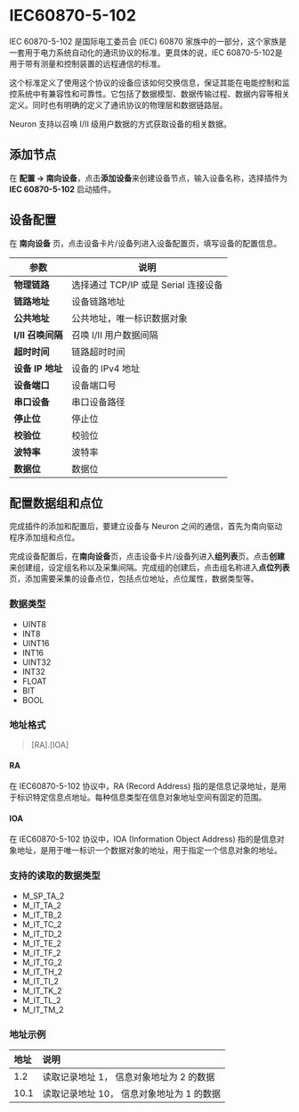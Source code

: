 # IEC60870-5-102

IEC 60870-5-102 是国际电工委员会 (IEC) 60870 家族中的一部分，这个家族是一套用于电力系统自动化的通讯协议的标准。更具体的说，IEC 60870-5-102是用于带有测量和控制装置的远程通信的标准。

这个标准定义了使用这个协议的设备应该如何交换信息，保证其能在电能控制和监控系统中有兼容性和可靠性。它包括了数据模型、数据传输过程、数据内容等相关定义。同时也有明确的定义了通讯协议的物理层和数据链路层。

Neuron 支持以召唤 I/II 级用户数据的方式获取设备的相关数据。

## 添加节点

在 **配置 -> 南向设备**，点击**添加设备**来创建设备节点，输入设备名称，选择插件为 **IEC 60870-5-102** 启动插件。

## 设备配置

在 **南向设备** 页，点击设备卡片/设备列进入设备配置页，填写设备的配置信息。


| 参数          | 说明                  |
| ------------ | --------------------- |
| **物理链路** | 选择通过 TCP/IP 或是 Serial 连接设备|
| **链路地址**       |  设备链路地址               |
| **公共地址**       |  公共地址，唯一标识数据对象               |
| **I/II 召唤间隔** | 召唤 I/II 用户数据间隔         |
| **超时时间**     | 链路超时时间|
| **设备 IP 地址** | 设备的 IPv4 地址                |
| **设备端口**     | 设备端口号  |
| **串口设备**     | 串口设备路径  |
| **停止位**     | 停止位  |
| **校验位**     | 校验位  |
| **波特率**     | 波特率  |
| **数据位**     | 数据位  |

## 配置数据组和点位

完成插件的添加和配置后，要建立设备与 Neuron 之间的通信，首先为南向驱动程序添加组和点位。

完成设备配置后，在**南向设备**页，点击设备卡片/设备列进入**组列表**页。点击**创建**来创建组，设定组名称以及采集间隔。完成组的创建后，点击组名称进入**点位列表**页，添加需要采集的设备点位，包括点位地址，点位属性，数据类型等。

### 数据类型

* UINT8
* INT8
* UINT16
* INT16
* UINT32
* INT32
* FLOAT
* BIT
* BOOL

### 地址格式

> [RA].[IOA]

#### RA

在 IEC60870-5-102 协议中，RA (Record Address) 指的是信息记录地址，是用于标识特定信息点地址。每种信息类型在信息对象地址空间有固定的范围。

#### IOA

在 IEC60870-5-102 协议中，IOA (Information Object Address) 指的是信息对象地址，是用于唯一标识一个数据对象的地址，用于指定一个信息对象的地址。


### 支持的读取的数据类型

* M_SP_TA_2
* M_IT_TA_2
* M_IT_TB_2
* M_IT_TC_2
* M_IT_TD_2
* M_IT_TE_2
* M_IT_TF_2
* M_IT_TG_2
* M_IT_TH_2
* M_IT_TI_2
* M_IT_TK_2
* M_IT_TL_2
* M_IT_TM_2


### 地址示例

| 地址         | 说明 |
| :-------- | :---- |
| 1.2 | 读取记录地址 1， 信息对象地址为 2 的数据 |
| 10.1|读取记录地址 10， 信息对象地址为 1 的数据|
